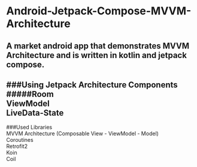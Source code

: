 # Android-Jetpack-Compose-MVVM-Architecture
A market android app that demonstrates MVVM Architecture and is written in kotlin and jetpack compose.
---
###Using Jetpack Architecture Components<br />
#####Room<br />
ViewModel<br />
LiveData-State<br />
---
###Used Libraries<br />
MVVM Architecture (Composable View - ViewModel - Model)<br />
Coroutines<br />
Retrofit2<br />
Koin<br />
Coil<br />


